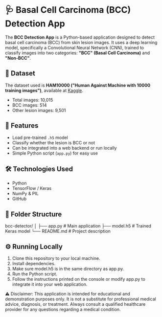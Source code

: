# 🩺 Basal Cell Carcinoma (BCC) Detection App

The **BCC Detection App** is a Python-based application designed to detect basal cell carcinoma (BCC) from skin lesion images. It uses a deep learning model, specifically a Convolutional Neural Network (CNN), trained to classify images into two categories: **"BCC" (Basal Cell Carcinoma)** and **"Non-BCC"**.

## 📄 Dataset

The dataset used is **HAM10000 ("Human Against Machine with 10000 training images")**, available at [Kaggle](https://www.kaggle.com/datasets/kmader/skin-cancer-mnist-ham10000).

- Total images: 10,015
- BCC images: 514
- Other lesion images: 9,501

## 🚀 Features

- Load pre-trained `.h5` model
- Classify whether the lesion is BCC or not
- Can be integrated into a web backend or run locally
- Simple Python script (`app.py`) for easy use

## 🛠 Technologies Used

- Python
- TensorFlow / Keras
- NumPy & PIL
- GitHub

## 📁 Folder Structure

bcc-detector/
│
├── app.py            # Main application
├── model.h5          # Trained Keras model
└── README.md         # Project description


## ⚙️ Running Locally
1. Clone this repository to your local machine.
2. Install dependencies.
3. Make sure model.h5 is in the same directory as app.py.
4. Run the Python script.
5. Follow the instructions printed on the console or modify app.py to integrate it into your web application.

⚠️ Disclaimer: This application is intended for educational and demonstration purposes only. It is not a substitute for professional medical advice, diagnosis, or treatment. Always consult a qualified healthcare provider for any questions regarding a medical condition.

